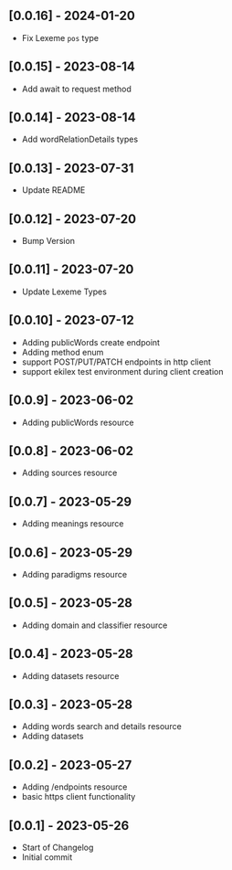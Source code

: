 ## [0.0.16] - 2024-01-20

-   Fix Lexeme `pos` type

## [0.0.15] - 2023-08-14

-   Add await to request method

## [0.0.14] - 2023-08-14

-   Add wordRelationDetails types

## [0.0.13] - 2023-07-31

-   Update README

## [0.0.12] - 2023-07-20

-   Bump Version

## [0.0.11] - 2023-07-20

-   Update Lexeme Types

## [0.0.10] - 2023-07-12

-   Adding publicWords create endpoint
-   Adding method enum
-   support POST/PUT/PATCH endpoints in http client
-   support ekilex test environment during client creation

## [0.0.9] - 2023-06-02

-   Adding publicWords resource

## [0.0.8] - 2023-06-02

-   Adding sources resource

## [0.0.7] - 2023-05-29

-   Adding meanings resource

## [0.0.6] - 2023-05-29

-   Adding paradigms resource

## [0.0.5] - 2023-05-28

-   Adding domain and classifier resource

## [0.0.4] - 2023-05-28

-   Adding datasets resource

## [0.0.3] - 2023-05-28

-   Adding words search and details resource
-   Adding datasets

## [0.0.2] - 2023-05-27

-   Adding /endpoints resource
-   basic https client functionality

## [0.0.1] - 2023-05-26

-   Start of Changelog
-   Initial commit
